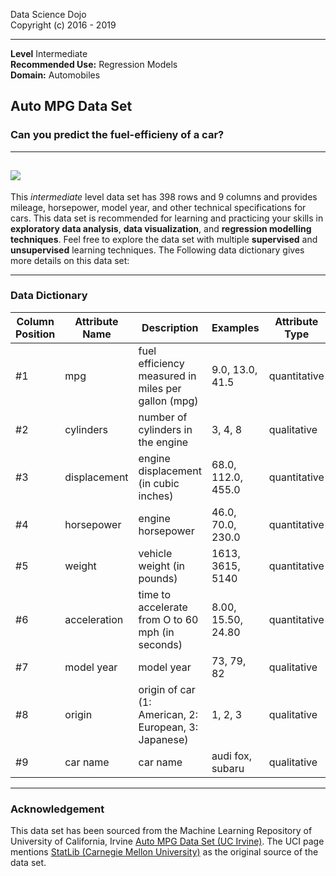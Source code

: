 Data Science Dojo <br/>
Copyright (c) 2016 - 2019

---

**Level** Intermediate <br/>
**Recommended Use:** Regression Models<br/>
**Domain:** Automobiles<br/> 

## Auto MPG Data Set 

### Can you predict the fuel-efficieny of a car? 


---
![](tim-mossholder-680992-unsplash.jpg)
---

This *intermediate* level data set has 398 rows and 9 columns and provides mileage, horsepower, model year, and other technical specifications for cars. This data set is recommended for learning and practicing your skills in **exploratory data analysis**, **data visualization**, and **regression modelling techniques**. Feel free to explore the data set with multiple **supervised** and **unsupervised** learning techniques. The Following data dictionary gives more details on this data set:

---

### Data Dictionary 

 **Column Position**|**Attribute Name**|**Description**                                             |**Examples**               |**Attribute Type**   |**Nulls Ratio** 
|-------------------|------------------|------------------------------------------------------------|---------------------------|---------------------|----------------|
|     #1            |   mpg            |  fuel efficiency measured in miles per gallon (mpg)        | 9.0, 13.0, 41.5           | quantitative        | 0%             |
|     #2            |   cylinders      |  number of cylinders in the engine                         | 3, 4, 8                   | qualitative         | 0%             |    
|     #3            |   displacement   |  engine displacement (in cubic inches)                     | 68.0, 112.0, 455.0        | quantitative        | 0%             |  
|     #4            |   horsepower     |  engine horsepower                                         | 46.0, 70.0, 230.0         | quantitative        | 2%             |
|     #5            |   weight         |  vehicle weight (in pounds)                                | 1613, 3615, 5140          | quantitative        | 0%             |
|     #6            |   acceleration   |  time to accelerate from O to 60 mph (in seconds)          | 8.00, 15.50, 24.80        | quantitative        | 0%             |
|     #7            |   model year     |  model year                                                | 73, 79, 82                | qualitative         | 0%             |
|     #8            |   origin         |  origin of car (1: American, 2: European, 3: Japanese)     | 1, 2, 3                   | qualitative         | 0%             |
|     #9            |   car name       |  car name                                                  | audi fox, subaru          | qualitative         | 0%             |
---

### Acknowledgement


This data set has been sourced from the Machine Learning Repository of University of California, Irvine [Auto MPG Data Set (UC Irvine)](https://archive.ics.uci.edu/ml/datasets/auto+mpg). The UCI page mentions [StatLib (Carnegie Mellon University)](http://lib.stat.cmu.edu/datasets/) as the original source of the data set.  